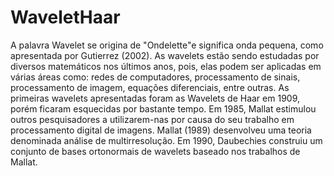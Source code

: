 # WaveletHaar

A palavra Wavelet se origina de "Ondelette"e significa onda pequena, como apresentada por Gutierrez (2002). As wavelets estão sendo estudadas por diversos matemáticos nos últimos anos, pois, elas podem ser aplicadas em várias áreas como: redes de computadores,
processamento de sinais, processamento de imagem, equações diferenciais, entre outras. As primeiras wavelets apresentadas foram as Wavelets de Haar em 1909, porém
ficaram esquecidas por bastante tempo. Em 1985, Mallat estimulou outros pesquisadores a utilizarem-nas por causa do seu trabalho em processamento digital de imagens. Mallat (1989) desenvolveu uma teoria denominada análise de multirresolução. Em 1990, Daubechies construiu um conjunto de bases ortonormais de wavelets baseado nos trabalhos de Mallat.
